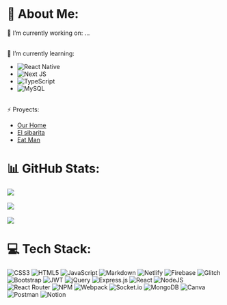 # 💫 About Me:
🔭 I’m currently working on: ...

<br>🌱 I’m currently learning:
- ![React Native](https://img.shields.io/badge/react_native-%2320232a.svg?style=plastic&logo=react&logoColor=%2361DAFB) 
- ![Next JS](https://img.shields.io/badge/Next-black?style=plastic&logo=next.js&logoColor=white) 
- ![TypeScript](https://img.shields.io/badge/typescript-%23007ACC.svg?style=plastic&logo=typescript&logoColor=white) 
- ![MySQL](https://img.shields.io/badge/mysql-%2300f.svg?style=plastic&logo=mysql&logoColor=white) 

<br>⚡ Proyects:
- [Our Home]
- [El sibarita]
- [Eat Man]


# 📊 GitHub Stats:
![](https://github-readme-stats.vercel.app/api?username=MoniIgnacio&theme=dark&hide_border=false&include_all_commits=false&count_private=false)<br/><br/>
![](https://github-readme-streak-stats.herokuapp.com/?user=MoniIgnacio&theme=dark&hide_border=false)<br/><br/>
![](https://github-readme-stats.vercel.app/api/top-langs/?username=MoniIgnacio&theme=dark&hide_border=false&include_all_commits=false&count_private=false&layout=compact)

# 💻 Tech Stack:
![CSS3](https://img.shields.io/badge/css3-%231572B6.svg?style=plastic&logo=css3&logoColor=white) ![HTML5](https://img.shields.io/badge/html5-%23E34F26.svg?style=plastic&logo=html5&logoColor=white) ![JavaScript](https://img.shields.io/badge/javascript-%23323330.svg?style=plastic&logo=javascript&logoColor=%23F7DF1E) ![Markdown](https://img.shields.io/badge/markdown-%23000000.svg?style=plastic&logo=markdown&logoColor=white) ![Netlify](https://img.shields.io/badge/netlify-%23000000.svg?style=plastic&logo=netlify&logoColor=#00C7B7) ![Firebase](https://img.shields.io/badge/firebase-%23039BE5.svg?style=plastic&logo=firebase) ![Glitch](https://img.shields.io/badge/glitch-%233333FF.svg?style=plastic&logo=glitch&logoColor=white) ![Bootstrap](https://img.shields.io/badge/bootstrap-%23563D7C.svg?style=plastic&logo=bootstrap&logoColor=white) ![JWT](https://img.shields.io/badge/JWT-black?style=plastic&logo=JSON%20web%20tokens) ![jQuery](https://img.shields.io/badge/jquery-%230769AD.svg?style=plastic&logo=jquery&logoColor=white) ![Express.js](https://img.shields.io/badge/express.js-%23404d59.svg?style=plastic&logo=express&logoColor=%2361DAFB) ![React](https://img.shields.io/badge/react-%2320232a.svg?style=plastic&logo=react&logoColor=%2361DAFB) ![NodeJS](https://img.shields.io/badge/node.js-6DA55F?style=plastic&logo=node.js&logoColor=white) ![React Router](https://img.shields.io/badge/React_Router-CA4245?style=plastic&logo=react-router&logoColor=white) ![NPM](https://img.shields.io/badge/NPM-%23000000.svg?style=plastic&logo=npm&logoColor=white) ![Webpack](https://img.shields.io/badge/webpack-%238DD6F9.svg?style=plastic&logo=webpack&logoColor=black) ![Socket.io](https://img.shields.io/badge/Socket.io-black?style=plastic&logo=socket.io&badgeColor=010101) ![MongoDB](https://img.shields.io/badge/MongoDB-%234ea94b.svg?style=plastic&logo=mongodb&logoColor=white) ![Canva](https://img.shields.io/badge/Canva-%2300C4CC.svg?style=plastic&logo=Canva&logoColor=white) ![Postman](https://img.shields.io/badge/Postman-FF6C37?style=plastic&logo=postman&logoColor=white) ![Notion](https://img.shields.io/badge/Notion-%23000000.svg?style=plastic&logo=notion&logoColor=white)
<!-- Proudly created with GPRM ( https://gprm.itsvg.in ) -->

[Our Home]: https://ourhome.cyclic.app/
[El sibarita]: https://sibarita.netlify.app/
[Eat Man]: https://moniignacio.github.io/Eat-man/
